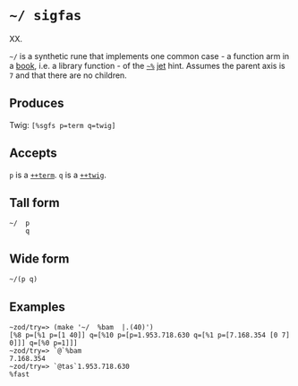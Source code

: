 `~/ sigfas`
===========

XX.

`~/` is a synthetic rune that implements one common case - a function arm in
a [book](), i.e. a library function - of the [`~%`]() [jet]() hint. Assumes the parent axis is `7` and that there are no children.

Produces
--------

Twig: `[%sgfs p=term q=twig]`

Accepts
-------

`p` is a [`++term`](). `q` is a [`++twig`]().

Tall form
---------

    ~/  p
        q

Wide form
---------

    ~/(p q)

Examples
--------

    ~zod/try=> (make '~/  %bam  |.(40)')
    [%8 p=[%1 p=[1 40]] q=[%10 p=[p=1.953.718.630 q=[%1 p=[7.168.354 [0 7] 0]]] q=[%0 p=1]]]
    ~zod/try=> `@`%bam
    7.168.354
    ~zod/try=> `@tas`1.953.718.630
    %fast
